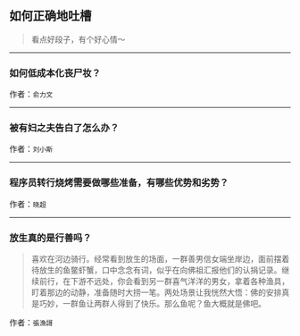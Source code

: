 ## 如何正确地吐槽

> 看点好段子，有个好心情～


 
---

### 如何低成本化丧尸妆？

> 


作者：`俞力文`

---

### 被有妇之夫告白了怎么办？

> 


作者：`刘小斯`

---

### 程序员转行烧烤需要做哪些准备，有哪些优势和劣势？

> 


作者：`晓超`

---

### 放生真的是行善吗？

> 喜欢在河边骑行。经常看到放生的场面，一群善男信女端坐岸边，面前摆着待放生的鱼鳖虾蟹，口中念念有词，似乎在向佛祖汇报他们的认捐记录。继续前行，在下游不远处，你会看到另一群喜气洋洋的男女，拿着各种渔具，盯着那边的动静，准备随时大捞一笔。两处场景让我恍然大悟：佛的安排真是巧妙，一群鱼让两群人得到了快乐。那么鱼呢？鱼大概就是佛吧。


作者：`張漁謌`